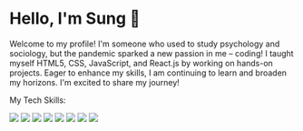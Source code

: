 ### <h1>Hello, I'm Sung 👋 </h1>
<p>Welcome to my profile! I'm someone who used to study psychology and sociology, but the pandemic sparked a new passion in me – coding! I taught myself HTML5, CSS, JavaScript, and React.js by working on hands-on projects. Eager to enhance my skills, I am continuing to learn and broaden my horizons. I'm excited to share my journey! </p>
<p>My Tech Skills:</p>
<div>
 <img src="https://img.shields.io/badge/HTML5-E34F26?style=flat-square&logo=CSS&logoColor=black"/>
  <img src="https://img.shields.io/badge/CSS3-1572B6?style=flat-square&logo=CSS&logoColor=black"/>
  <img src="https://img.shields.io/badge/JavaScript-F7DF1E?style=flat-square&logo=CSS&logoColor=black"/>
 <img src="https://img.shields.io/badge/React-61DAFB?style=flat-square&logo=React&logoColor=black"/>
 <img src="https://img.shields.io/badge/Node.js-339933?style=flat-square&logo=Node.js&logoColor=black"/>
 <img src="https://img.shields.io/badge/Recoil-3578E5?style=flat-square&logo=Recoil&logoColor=black"/>
 <img src="https://img.shields.io/badge/React router-CA4245?style=flat-square&logo=Recoil&logoColor=black"/>
 <img src="https://img.shields.io/badge/Atom-66595C?style=flat-square&logo=Atom&logoColor=black"/>
</div>
<!--
**SungKim96/SungKim96** is a ✨ _special_ ✨ repository because its `README.md` (this file) appears on your GitHub profile.

Here are some ideas to get you started:

- 🔭 I’m currently working on ...
- 🌱 I’m currently learning ...
- 👯 I’m looking to collaborate on ...
- 🤔 I’m looking for help with ...
- 💬 Ask me about ...
- 📫 How to reach me: ...
- 😄 Pronouns: ...
- ⚡ Fun fact: ...
-->
